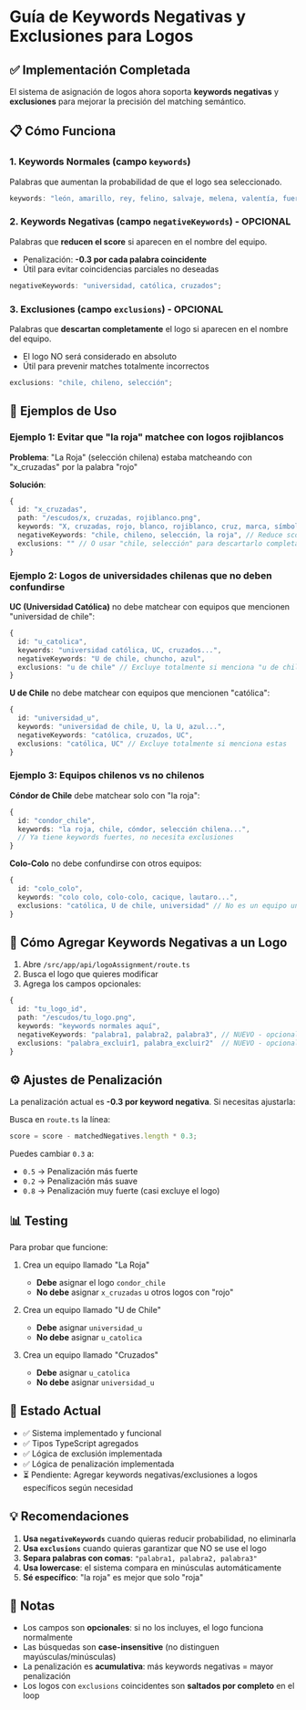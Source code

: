 # Guía de Keywords Negativas y Exclusiones para Logos

## ✅ Implementación Completada

El sistema de asignación de logos ahora soporta **keywords negativas** y **exclusiones** para mejorar la precisión del matching semántico.

## 📋 Cómo Funciona

### 1. **Keywords Normales** (campo `keywords`)

Palabras que aumentan la probabilidad de que el logo sea seleccionado.

```typescript
keywords: "león, amarillo, rey, felino, salvaje, melena, valentía, fuerza";
```

### 2. **Keywords Negativas** (campo `negativeKeywords`) - OPCIONAL

Palabras que **reducen el score** si aparecen en el nombre del equipo.

- Penalización: **-0.3 por cada palabra coincidente**
- Útil para evitar coincidencias parciales no deseadas

```typescript
negativeKeywords: "universidad, católica, cruzados";
```

### 3. **Exclusiones** (campo `exclusions`) - OPCIONAL

Palabras que **descartan completamente** el logo si aparecen en el nombre del equipo.

- El logo NO será considerado en absoluto
- Útil para prevenir matches totalmente incorrectos

```typescript
exclusions: "chile, chileno, selección";
```

## 🎯 Ejemplos de Uso

### Ejemplo 1: Evitar que "la roja" matchee con logos rojiblancos

**Problema**: "La Roja" (selección chilena) estaba matcheando con "x_cruzadas" por la palabra "rojo"

**Solución**:

```typescript
{
  id: "x_cruzadas",
  path: "/escudos/x, cruzadas, rojiblanco.png",
  keywords: "X, cruzadas, rojo, blanco, rojiblanco, cruz, marca, símbolo",
  negativeKeywords: "chile, chileno, selección, la roja", // Reduce score si aparecen
  exclusions: "" // O usar "chile, selección" para descartarlo completamente
}
```

### Ejemplo 2: Logos de universidades chilenas que no deben confundirse

**UC (Universidad Católica)** no debe matchear con equipos que mencionen "universidad de chile":

```typescript
{
  id: "u_catolica",
  keywords: "universidad católica, UC, cruzados...",
  negativeKeywords: "U de chile, chuncho, azul",
  exclusions: "u de chile" // Excluye totalmente si menciona "u de chile"
}
```

**U de Chile** no debe matchear con equipos que mencionen "católica":

```typescript
{
  id: "universidad_u",
  keywords: "universidad de chile, U, la U, azul...",
  negativeKeywords: "católica, cruzados, UC",
  exclusions: "católica, UC" // Excluye totalmente si menciona estas
}
```

### Ejemplo 3: Equipos chilenos vs no chilenos

**Cóndor de Chile** debe matchear solo con "la roja":

```typescript
{
  id: "condor_chile",
  keywords: "la roja, chile, cóndor, selección chilena...",
  // Ya tiene keywords fuertes, no necesita exclusiones
}
```

**Colo-Colo** no debe confundirse con otros equipos:

```typescript
{
  id: "colo_colo",
  keywords: "colo colo, colo-colo, cacique, lautaro...",
  exclusions: "católica, U de chile, universidad" // No es un equipo universitario
}
```

## 🔧 Cómo Agregar Keywords Negativas a un Logo

1. Abre `/src/app/api/logoAssignment/route.ts`
2. Busca el logo que quieres modificar
3. Agrega los campos opcionales:

```typescript
{
  id: "tu_logo_id",
  path: "/escudos/tu_logo.png",
  keywords: "keywords normales aquí",
  negativeKeywords: "palabra1, palabra2, palabra3", // NUEVO - opcional
  exclusions: "palabra_excluir1, palabra_excluir2"  // NUEVO - opcional
}
```

## ⚙️ Ajustes de Penalización

La penalización actual es **-0.3 por keyword negativa**. Si necesitas ajustarla:

Busca en `route.ts` la línea:

```typescript
score = score - matchedNegatives.length * 0.3;
```

Puedes cambiar `0.3` a:

- `0.5` → Penalización más fuerte
- `0.2` → Penalización más suave
- `0.8` → Penalización muy fuerte (casi excluye el logo)

## 📊 Testing

Para probar que funcione:

1. Crea un equipo llamado "La Roja"

   - **Debe** asignar el logo `condor_chile`
   - **No debe** asignar `x_cruzadas` u otros logos con "rojo"

2. Crea un equipo llamado "U de Chile"

   - **Debe** asignar `universidad_u`
   - **No debe** asignar `u_catolica`

3. Crea un equipo llamado "Cruzados"
   - **Debe** asignar `u_catolica`
   - **No debe** asignar `universidad_u`

## 🚀 Estado Actual

- ✅ Sistema implementado y funcional
- ✅ Tipos TypeScript agregados
- ✅ Lógica de exclusión implementada
- ✅ Lógica de penalización implementada
- ⏳ Pendiente: Agregar keywords negativas/exclusiones a logos específicos según necesidad

## 💡 Recomendaciones

1. **Usa `negativeKeywords`** cuando quieras reducir probabilidad, no eliminarla
2. **Usa `exclusions`** cuando quieras garantizar que NO se use el logo
3. **Separa palabras con comas**: `"palabra1, palabra2, palabra3"`
4. **Usa lowercase**: el sistema compara en minúsculas automáticamente
5. **Sé específico**: "la roja" es mejor que solo "roja"

## 📝 Notas

- Los campos son **opcionales**: si no los incluyes, el logo funciona normalmente
- Las búsquedas son **case-insensitive** (no distinguen mayúsculas/minúsculas)
- La penalización es **acumulativa**: más keywords negativas = mayor penalización
- Los logos con `exclusions` coincidentes son **saltados por completo** en el loop

